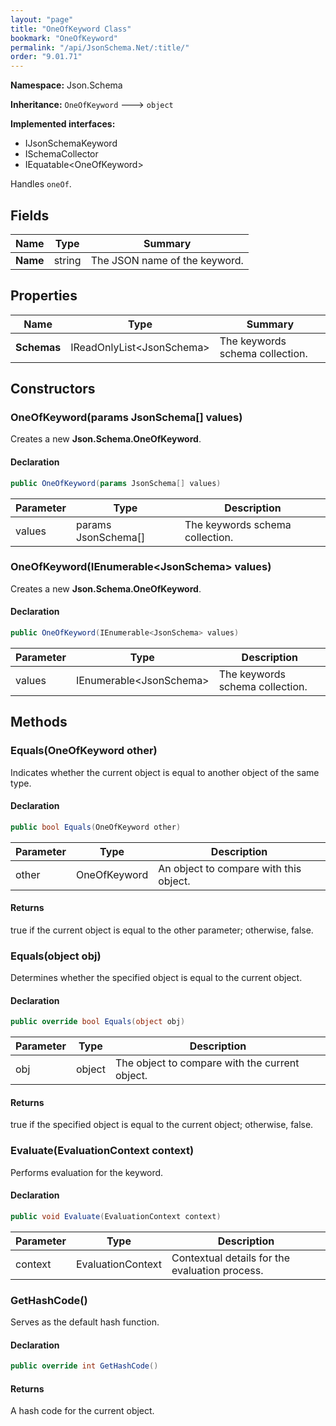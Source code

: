 ```yaml
---
layout: "page"
title: "OneOfKeyword Class"
bookmark: "OneOfKeyword"
permalink: "/api/JsonSchema.Net/:title/"
order: "9.01.71"
---
```

**Namespace:** Json.Schema

**Inheritance:**
`OneOfKeyword`
 🡒 
`object`

**Implemented interfaces:**

- IJsonSchemaKeyword
- ISchemaCollector
- IEquatable\<OneOfKeyword\>

Handles `oneOf`.

## Fields

| Name | Type | Summary |
|---|---|---|
| **Name** | string | The JSON name of the keyword. |

## Properties

| Name | Type | Summary |
|---|---|---|
| **Schemas** | IReadOnlyList\<JsonSchema\> | The keywords schema collection. |

## Constructors

### OneOfKeyword(params JsonSchema[] values)

Creates a new **Json.Schema.OneOfKeyword**.

#### Declaration

```c#
public OneOfKeyword(params JsonSchema[] values)
```

| Parameter | Type | Description |
|---|---|---|
| values | params JsonSchema[] | The keywords schema collection. |


### OneOfKeyword(IEnumerable\<JsonSchema\> values)

Creates a new **Json.Schema.OneOfKeyword**.

#### Declaration

```c#
public OneOfKeyword(IEnumerable<JsonSchema> values)
```

| Parameter | Type | Description |
|---|---|---|
| values | IEnumerable\<JsonSchema\> | The keywords schema collection. |


## Methods

### Equals(OneOfKeyword other)

Indicates whether the current object is equal to another object of the same type.

#### Declaration

```c#
public bool Equals(OneOfKeyword other)
```

| Parameter | Type | Description |
|---|---|---|
| other | OneOfKeyword | An object to compare with this object. |


#### Returns

true if the current object is equal to the <paramref name="other">other</paramref> parameter; otherwise, false.

### Equals(object obj)

Determines whether the specified object is equal to the current object.

#### Declaration

```c#
public override bool Equals(object obj)
```

| Parameter | Type | Description |
|---|---|---|
| obj | object | The object to compare with the current object. |


#### Returns

true if the specified object  is equal to the current object; otherwise, false.

### Evaluate(EvaluationContext context)

Performs evaluation for the keyword.

#### Declaration

```c#
public void Evaluate(EvaluationContext context)
```

| Parameter | Type | Description |
|---|---|---|
| context | EvaluationContext | Contextual details for the evaluation process. |


### GetHashCode()

Serves as the default hash function.

#### Declaration

```c#
public override int GetHashCode()
```


#### Returns

A hash code for the current object.

